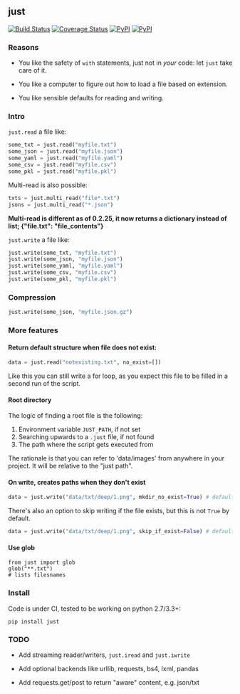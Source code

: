 ## just

[![Build Status](https://travis-ci.org/kootenpv/just.svg?branch=master)](https://travis-ci.org/kootenpv/just)
[![Coverage Status](https://coveralls.io/repos/github/kootenpv/just/badge.svg?branch=master)](https://coveralls.io/github/kootenpv/just?branch=master)
[![PyPI](https://img.shields.io/pypi/v/just.svg?style=flat-square)](https://pypi.python.org/pypi/just/)
[![PyPI](https://img.shields.io/pypi/pyversions/just.svg?style=flat-square)](https://pypi.python.org/pypi/just/)

### Reasons

- You like the safety of `with` statements, just not in *your* code: let `just` take care of it.

- You like a computer to figure out how to load a file based on extension.

- You like sensible defaults for reading and writing.

### Intro

`just.read` a file like:

```python
some_txt = just.read("myfile.txt")
some_json = just.read("myfile.json")
some_yaml = just.read("myfile.yaml")
some_csv = just.read("myfile.csv")
some_pkl = just.read("myfile.pkl")
```

Multi-read is also possible:

```python
txts = just.multi_read("file*.txt")
jsons = just.multi_read("*.json")
```

**Multi-read is different as of 0.2.25, it now returns a dictionary instead of list; {"file.txt": "file_contents"}**

`just.write` a file like:

```python
just.write(some_txt, "myfile.txt")
just.write(some_json, "myfile.json")
just.write(some_yaml, "myfile.yaml")
just.write(some_csv, "myfile.csv")
just.write(some_pkl, "myfile.pkl")
```

### Compression

```python
just.write(some_json, "myfile.json.gz")
```

### More features

#### Return default structure when file does not exist:

```python
data = just.read("notexisting.txt", no_exist=[])
```

Like this you can still write a for loop, as you expect this file to be filled in a second run of the script.

#### Root directory

The logic of finding a root file is the following:

1. Environment variable `JUST_PATH`, if not set
2. Searching upwards to a `.just` file, if not found
3. The path where the script gets executed from

The rationale is that you can refer to 'data/images' from anywhere in your project. It will be relative to the "just path".

#### On write, creates paths when they don't exist

```python
data = just.write("data/txt/deep/1.png", mkdir_no_exist=True) # default
```

There's also an option to skip writing if the file exists, but this is not `True` by default.

```python
data = just.write("data/txt/deep/1.png", skip_if_exist=False) # default
```

#### Use glob

    from just import glob
    glob("**.txt")
    # lists filesnames

### Install

Code is under CI, tested to be working on python 2.7/3.3+:

    pip install just

### TODO

- Add streaming reader/writers, `just.iread` and `just.iwrite`

- Add optional backends like urllib, requests, bs4, lxml, pandas

- Add requests.get/post to return "aware" content, e.g. json/txt

